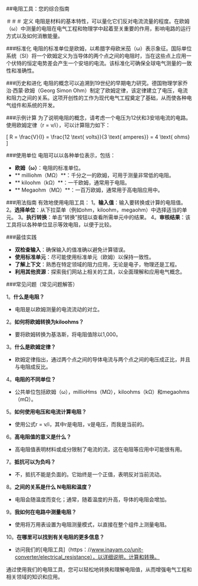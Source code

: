 ##电阻工具：您的综合指南

＃＃＃ 定义
电阻是材料的基本特性，可以量化它们反对电流流量的程度。在欧姆（ω）中测量的电阻在电气工程和物理学中起着至关重要的作用，影响电路的运行方式以及如何消散能量。

###标准化
电阻的标准单位是欧姆，以希腊字母欧米茄（ω）表示象征。国际单位系统（SI）将一个欧姆定义为当导体的两个点之间的电阻时，当在这些点上应用一个伏特的恒定电势差会产生一个安培的电流。该标准化可确保全球电气测量的一致性和准确性。

###历史和进化
电阻的概念可以追溯到19世纪的早期电力研究。德国物理学家乔治·西蒙·欧姆（Georg Simon Ohm）制定了欧姆定律，该定律建立了电压，电流和阻力之间的关系。这项开创性的工作为现代电气工程奠定了基础，从而使各种电气组件和系统的开发。

###示例计算
为了说明电阻的概念，请考虑一个电压为12伏和3安培电流的电路。使用欧姆定律（r = v/i），可以计算阻力如下：

\[ R = \frac{V}{I} = \frac{12 \text{ volts}}{3 \text{ amperes}} = 4 \text{ ohms} \]

###使用单位
电阻可以以各种单位表示，包括：
-  **欧姆（ω）**：电阻的标准单位。
-  ** milliohm（MΩ）**：千分之一的欧姆，可用于测量非常低的电阻。
-  ** kiloohm（kΩ）**：一千欧姆，通常用于电阻。
-  ** Megaohm（MΩ）**：一百万欧姆，通常用于高电阻应用中。

###用法指南
有效地使用电阻工具：
1。**输入值**：输入要转换或计算的电阻值。
2。**选择单位**：从下拉菜单（例如ohm，kiloohm，megaohm）中选择适当的单元。
3。**执行转换**：单击“转换”按钮以查看所需单元中的结果。
4。**审核结果**：该工具将以各种单位显示等效电阻，以便于比较。

###最佳实践
-  **双检查输入**：确保输入的值准确以避免计算错误。
-  **使用标准单元**：尽可能使用标准单元（欧姆）以保持一致性。
-  **了解上下文**：熟悉在特定领域的阻力应用，无论是电子，物理还是工程。
-  **利用其他资源**：探索我们网站上相关的工具，以全面理解和应用电气概念。

###常见问题（常见问题解答）

1。**什么是电阻？**
- 电阻是以欧姆测量的电流流动的对立。

2。**如何将欧姆转换为kiloohms？**
- 要将欧姆转换为基洛斯，将电阻值除以1,000。

3。**什么是欧姆定律？**
- 欧姆定律指出，通过两个点之间的导体电流与两个点之间的电压成正比，并且与电阻成反比。

4。**电阻的不同单位？**
- 公共单位包括欧姆（ω），millioHms（MΩ），kiloohms（kΩ）和megaohms（mΩ）。

5。**如何使用电压和电流计算电阻？**
- 使用公式r = v/i，其中r是电阻，v是电压，而我是当前的。

6。**高电阻值的意义是什么？**
- 高电阻值表明材料或成分限制了电流的流，这在电阻等应用中可能很有用。

7。**抵抗可以为负吗？**
- 不，抵抗不能是负面的。它始终是一个正值，表明反对当前流动。

8。**之间的关系是什么 N电阻和温度？**
- 电阻会随温度而变化；通常，随着温度的升高，导体的电阻会增加。

9。**我如何在电路中测量电阻？**
- 使用将万用表设置为电阻测量模式，以直接在整个组件上测量电阻。

10。**在哪里可以找到有关电阻的更多信息？**
- 访问我们的[电阻工具]（https：//www.inayam.co/unit-converter/electrical_resistance），以详细说明，计算和转换。

通过使用我们的电阻工具，您可以轻松地转换和理解电阻值，从而增强电气工程和相关领域的知识和应用。